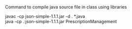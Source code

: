 
Command to compile java source file in class using libraries

  javac -cp json-simple-1.1.1.jar -d . *.java  
  java -cp .:json-simple-1.1.1.jar PrescriptionManagement